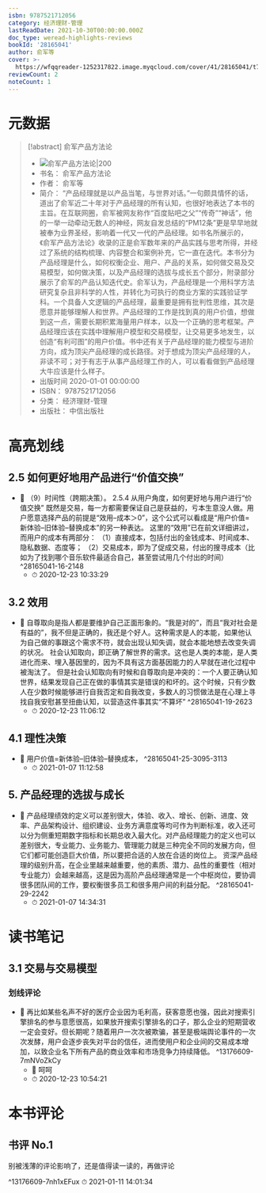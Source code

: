 ```yaml
---
isbn: 9787521712056
category: 经济理财-管理
lastReadDate: 2021-10-30T00:00:00.000Z
doc_type: weread-highlights-reviews
bookId: '28165041'
author: 俞军等
cover: >-
  https://wfqqreader-1252317822.image.myqcloud.com/cover/41/28165041/t7_28165041.jpg
reviewCount: 2
noteCount: 1
---
```

# 元数据
> [!abstract] 俞军产品方法论
> - ![ 俞军产品方法论|200](https://wfqqreader-1252317822.image.myqcloud.com/cover/41/28165041/t7_28165041.jpg)
> - 书名： 俞军产品方法论
> - 作者： 俞军等
> - 简介： “产品经理就是以产品当笔，与世界对话。”一句颇具情怀的话，道出了俞军近二十年对于产品经理的所有认知，也很好地表达了本书的主旨。在互联网圈，俞军被网友称作“百度贴吧之父”“传奇”“神话”，他的一举一动牵动无数人的神经，网友自发总结的“PM12条”更是早早地就被奉为业界圣经，影响着一代又一代的产品经理。如书名所展示的，《俞军产品方法论》收录的正是俞军数年来的产品实践与思考所得，并经过了系统的结构梳理、内容整合和案例补充，它一直在迭代。本书分为产品经理是什么，如何权衡企业、用户、产品的关系，如何做交易及交易模型，如何做决策，以及产品经理的选拔与成长五个部分，附录部分展示了俞军的产品认知迭代史。俞军认为，产品经理是一个用科学方法研究复杂且非科学的人性，并转化为可执行的商业方案的实践验证学科。一个具备人文逻辑的产品经理，最重要是拥有批判性思维，其次是愿意并能够理解人和世界。产品经理的工作是找到真的用户价值，想做到这一点，需要长期积累海量用户样本，以及一个正确的思考框架。产品经理应该在实践中理解用户模型和交易模型，让交易更多地发生，以创造“有利可图”的用户价值。书中还有关于产品经理的能力模型与进阶方向，成为顶尖产品经理的成长路径。对于想成为顶尖产品经理的人，非读不可；对于有志于从事产品经理工作的人，可以看看做到产品经理大牛应该是什么样子。
> - 出版时间 2020-01-01 00:00:00
> - ISBN： 9787521712056
> - 分类： 经济理财-管理
> - 出版社： 中信出版社

# 高亮划线

## 2.5 如何更好地用产品进行“价值交换”


- 📌 （9）时间性（跨期决策）。
2.5.4 从用户角度，如何更好地与用户进行“价值交换”
既然是交易，每一方都需要保证自己是获益的，亏本生意没人做。用户愿意选择产品的前提是“效用–成本＞0”，这个公式可以看成是“用户价值= 新体验–旧体验–替换成本”的另一种表达。
这里的“效用”已在前文详细讲过，而用户的成本有两部分：
（1）直接成本，包括付出的金钱成本、时间成本、隐私数据、态度等；
（2）交易成本，即为了促成交易，付出的搜寻成本（比如为了找到哪个音乐软件最适合自己，甚至尝试用几个付出的时间） ^28165041-16-2148
    - ⏱ 2020-12-23 10:33:29 
## 3.2 效用


- 📌 自尊取向是指人都是要维护自己正面形象的。“我是对的”，而且“我对社会是有益的”，我不但是正确的，我还是个好人。这种需求是人的本能，如果他认为自己做的事跟这个需求不符，就会出现认知失调，就会本能地想去改变失调的状况。
社会认知取向，即正确了解世界的需求。这也是人类的本能，是人类进化而来、埋入基因里的，因为不具有这方面基因能力的人早就在进化过程中被淘汰了。
但是社会认知取向有时候和自尊取向是冲突的：一个人要正确认知世界，结果发现自己正在做的事情其实是错误的和坏的。这个时候，只有少数人在少数时候能够进行自我否定和自我改变，多数人的习惯做法是在心理上寻找自我安慰甚至扭曲认知，以营造这件事其实“不算坏” ^28165041-19-2623
    - ⏱ 2020-12-23 11:06:12 
## 4.1 理性决策


- 📌 用户价值=新体验–旧体验–替换成本， ^28165041-25-3095-3113
    - ⏱ 2021-01-07 11:12:58 
## 5. 产品经理的选拔与成长


- 📌 产品经理绩效的定义可以差别很大，体验、收入、增长、创新、进度、效率、产品架构设计、组织建设、业务方满意度等均可作为判断标准，收入还可以分为侧重短期数字指标和长期总收入最大化。对产品经理能力的定义也可以差别很大，专业能力、业务能力、管理能力就是三种完全不同的发展方向，但它们都可能创造巨大价值，所以要把合适的人放在合适的岗位上。
资深产品经理的级别升高，在企业里越来越重要，他的素质、潜力、品性的重要性（相对专业能力）会越来越高，这是因为高阶产品经理通常是一个中枢岗位，要协调很多团队间的工作，要权衡很多员工和很多用户间的利益分配。 ^28165041-29-2242
    - ⏱ 2021-01-07 14:34:31 
# 读书笔记

## 3.1 交易与交易模型

### 划线评论
- 📌 再比如某些名声不好的医疗企业因为毛利高，获客意愿也强，因此对搜索引擎排名的参与意愿很高，如果放开搜索引擎排名的口子，那么企业的短期营收一定会变好。但长期呢？随着用户一次次被欺骗，甚至是极端舆论事件的一次次发酵，用户会逐步丧失对平台的信任，进而使用户和企业间的交易成本增加，以致企业名下所有产品的商业效率和市场竞争力持续降低。  ^13176609-7mNVoZkCy
    - 💭 呵呵
    - ⏱ 2020-12-23 10:54:21
   
# 本书评论

## 书评 No.1 
别被浅薄的评论影响了，还是值得读一读的，再做评论
  
   ^13176609-7nh1xEFux
⏱ 2021-01-11 14:01:34
